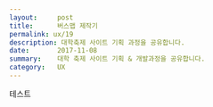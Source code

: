 ```yaml
---
layout:     post
title:      버스맵 제작기
permalink: ux/19
description: 대학축제 사이트 기획 과정을 공유합니다.
date:       2017-11-08
summary:    대학 축제 사이트 기획 & 개발과정을 공유합니다.
category: 	UX
---
```


테스트